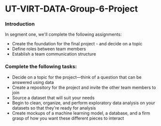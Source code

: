 # UT-VIRT-DATA-Group-6-Project

### Introduction
In segment one, we'll complete the following assignments:
- Create the foundation for the final project - and decide on a topic
- Define roles between team members
- Establish a team communication structure

### Complete the following tasks:
- Decide on a topic for the project—think of a question that can be answered using data
- Create a repository for the project and invite the other team members to join
- Source a dataset that will suit your needs
- Begin to clean, organize, and perform exploratory data analysis on your datasets so that they're ready for analysis
- Create mockups of a machine learning model, a database, and a firm grasp of how you want these different pieces to interact
